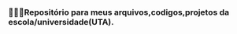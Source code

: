 <h3>👨🏽‍💻Repositório para meus arquivos,codigos,projetos da escola/universidade(UTA).</h3>
<img src"Logo">
